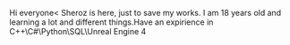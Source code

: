 Hi everyone< Sheroz is here, just to save my works. I am 18 years old and learning a lot and different things.Have an expirience in C++\C#\Python\SQL\Unreal Engine 4
